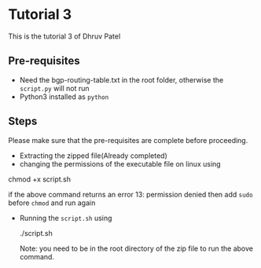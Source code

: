 # Tutorial 3
This is the tutorial 3 of Dhruv Patel

## Pre-requisites

- Need the bgp-routing-table.txt in the root folder, otherwise the `script.py` will not run
- Python3 installed as `python`
  
## Steps
Please make sure that the pre-requisites are complete before proceeding.
 - Extracting the zipped file(Already completed)
 - changing the permissions of the executable file on linux using 
  
  chmod +x script.sh
  
if the above command returns an error 13: permission denied then add `sudo` before `chmod` and run again

- Running the `script.sh` using
  

  ./script.sh
  
  Note: you need to be in the root directory of the zip file to run the above command.